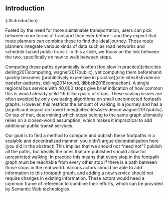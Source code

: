 ## Introduction
{:#introduction}

Fueled by the need for more sustainable transportation, users can pick between more forms of transport than ever before – and they expect that route planners can combine these to find the ideal journey. Those route planners integrate various kinds of data such as road networks and schedule-based public transit. In this article, we focus on the link between the two, specifically on how to walk between stops.

Computing these paths dynamically is often [too slow in practice](cite:cites delling2013computing, wagner2017public), yet computing them beforehand quickly becomes [prohibitively expensive in practice](cite:citesAsEvidence transfer-patterns, delling2014round, dibbelt2018connection). A single regional bus service with 40,000 stops <span class="comment" data-author="RV">give brief indication of how common this is</span> would already yield 1.6 billion pairs of stops. These scaling issues are often avoided by only evaluating algorithms on small unconnected footpath graphs. However, this restricts the amount of walking in a journey and has a [significant impact on travel times](cite:citesAsEvidence wagner2017public). On top of that, determining which stops belong to the same graph ultimately relies on a closed-world assumption; which makes it impractical to add additional public transit services.

Our goal is to find a method to compute and publish these footpaths in a scalable and decentralized manner. <span class="comment" data-author="RV">you didn't argue decentralization here (you did in the abstract)</span> This implies that we should not <span class="comment" data-author="RV"><q>need not</q>?</span> publish all the paths, but ideally the ones that are published should allow for unrestricted walking. In practice this means that every stop in the footpath graph must be reachable from every other stop if there is a path between those stops in the real world. Various actors should be able to add information to this footpath graph, and adding a new service should not require changes in existing information. These actors would need a common frame of reference to combine their efforts, which can be provided by Semantic Web technologies.
